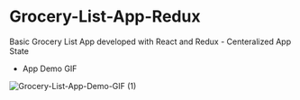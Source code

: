 # Grocery-List-App-Redux
  Basic Grocery List App developed with React and Redux - Centeralized App State
  
  - App Demo GIF
  
![Grocery-List-App-Demo-GIF (1)](https://user-images.githubusercontent.com/54082156/179782763-aa823b76-f42c-44b8-99f1-952c9490f076.gif)
